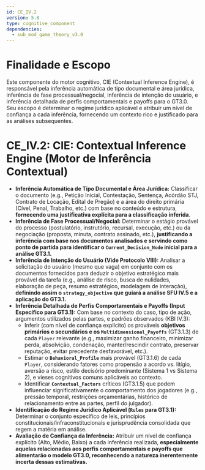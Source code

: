 ```yaml
---
id: CE_IV.2
version: 5.0
type: cognitive_component
dependencies:
  - sub_mod_game_theory_v3.0
---
```


# Finalidade e Escopo

Este componente do motor cognitivo, CIE (Contextual Inference Engine), é responsável pela inferência automática de tipo documental e área jurídica, inferência de fase processual/negocial, inferência de intenção do usuário, e inferência detalhada de perfis comportamentais e payoffs para o GT3.0. Seu escopo é determinar o regime jurídico aplicável e atribuir um nível de confiança a cada inferência, fornecendo um contexto rico e justificado para as análises subsequentes.

# CE_IV.2: CIE: Contextual Inference Engine (Motor de Inferência Contextual)

*   **Inferência Automática de Tipo Documental e Área Jurídica:** Classificar o documento (e.g., Petição Inicial, Contestação, Sentença, Acórdão STJ, Contrato de Locação, Edital de Pregão) e a área do direito primária (Cível, Penal, Trabalho, etc.) com base no conteúdo e estrutura, **fornecendo uma justificativa explícita para a classificação inferida**.
*   **Inferência de Fase Processual/Negocial:** Determinar o estágio provável do processo (postulatório, instrutório, recursal, execução, etc.) ou da negociação (proposta, minuta, contrato assinado, etc.), **justificando a inferência com base nos documentos analisados e servindo como ponto de partida para identificar o `Current_Decision_Node` inicial para a análise GT3.1.**
*   **Inferência de Intenção do Usuário (Vide Protocolo VIII):** Analisar a solicitação do usuário (mesmo que vaga) em conjunto com os documentos fornecidos para deduzir o objetivo estratégico mais provável da tarefa (e.g., análise de risco, busca de nulidades, elaboração de peça, resumo estratégico, modelagem de interação), **definindo assim o `strategy_objective` que guiará a análise SFU IV.5 e a aplicação do GT3.1.**
*   **Inferência Detalhada de Perfis Comportamentais e Payoffs (Input Específico para GT3.1):** Com base no contexto do caso, tipo de ação, argumentos utilizados pelas partes, e padrões observados (KBI IV.3):
    *   Inferir (com nível de confiança explícito) os prováveis **objetivos primários e secundários e os `Multidimensional_Payoffs`** (GT3.1.3) de cada `Player` relevante (e.g., maximizar ganho financeiro, minimizar perda, absolvição, condenação, manter/rescindir contrato, preservar reputação, evitar precedente desfavorável, etc.).
    *   Estimar o **`Behavioral_Profile`** mais provável (GT3.1.6) de cada `Player`, considerando fatores como propensão a acordo vs. litígio, aversão a risco, estilo decisório predominante (Sistema 1 vs Sistema 2), e vieses cognitivos comuns aplicáveis ao contexto.
    *   Identificar **`Contextual_Factors`** críticos (GT3.1.5) que podem influenciar significativamente o comportamento dos jogadores (e.g., pressão temporal, restrições orçamentárias, histórico de relacionamento entre as partes, perfil do julgador).
*   **Identificação do Regime Jurídico Aplicável (`Rules` para GT3.1):** Determinar o conjunto específico de leis, princípios constitucionais/infraconstitucionais e jurisprudência consolidada que regem a matéria em análise.
*   **Avaliação de Confiança da Inferência:** Atribuir um nível de confiança explícito (Alto, Médio, Baixo) a cada inferência realizada, **especialmente aquelas relacionadas aos perfis comportamentais e payoffs que alimentarão o modelo GT3.0, reconhecendo a natureza inerentemente incerta dessas estimativas.**
